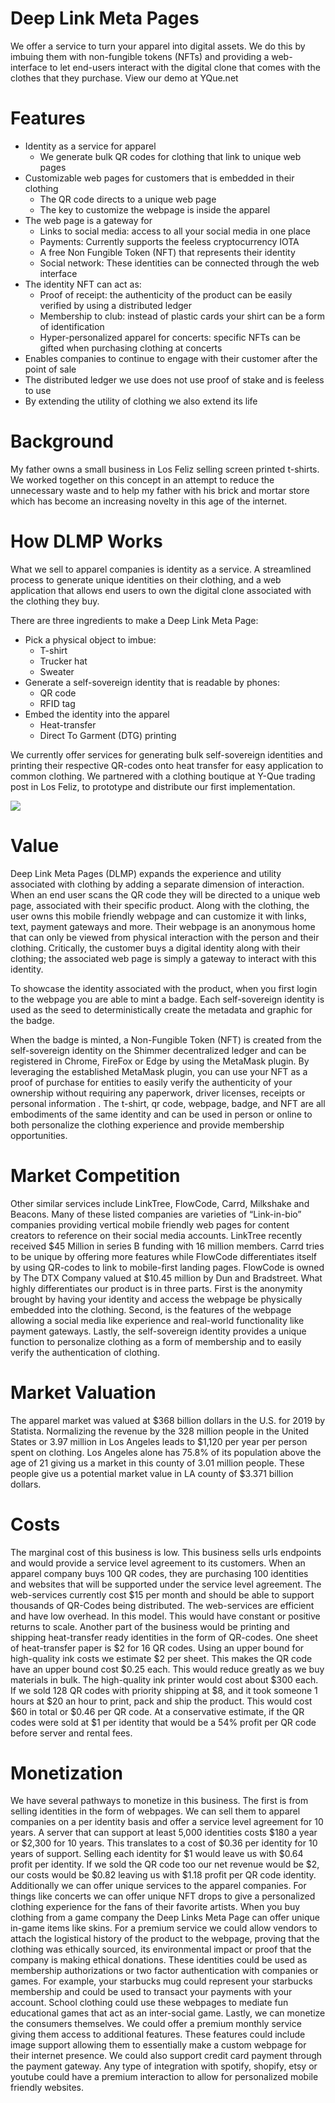 
# Deep Link Meta Pages
We offer a service to turn your apparel into digital assets. We do this by imbuing them with non-fungible tokens (NFTs) and providing a web-interface to let end-users interact with the digital clone that comes with the clothes that they purchase. View our demo at YQue.net

# Features
 - Identity as a service for apparel
   - We generate bulk QR codes for clothing that link to unique web pages
 - Customizable web pages for customers that is embedded in their clothing
   - The QR code directs to a unique web page
   - The key to customize the webpage is inside the apparel
 - The web page is a gateway for
   - Links to social media: access to all your social media in one place
   - Payments: Currently supports the feeless cryptocurrency IOTA
   - A free Non Fungible Token (NFT) that represents their identity
   - Social network: These identities can be connected through the web interface
 - The identity NFT can act as:
   - Proof of receipt: the authenticity of the product can be easily verified by using  a distributed ledger
   - Membership to club: instead of plastic cards your shirt can be a form of identification
   - Hyper-personalized apparel for concerts: specific NFTs can be gifted when purchasing clothing at concerts
 - Enables companies to continue to engage with their customer after the point of sale
 - The distributed ledger we use does not use proof of stake and is feeless to use
 - By extending the utility of clothing we also extend its life

# Background
My father owns a small business in Los Feliz selling screen printed t-shirts. We worked together on this concept in an attempt to reduce the unnecessary waste and to help my father with his brick and mortar store which has become an increasing novelty in this age of the internet.

# How DLMP Works
What we sell to apparel companies is identity as a service. A streamlined process to generate unique identities on their clothing, and a web application that allows end users to own the digital clone associated with the clothing they buy. 

There are three ingredients to make a Deep Link Meta Page:
 - Pick a physical object to imbue:
   - T-shirt
   - Trucker hat
   - Sweater
 - Generate a self-sovereign identity that is readable by phones:
   - QR code
   - RFID tag
 - Embed the identity into the apparel
   - Heat-transfer
   - Direct To Garment (DTG) printing

We currently offer services for generating bulk self-sovereign identities and printing their respective QR-codes onto heat transfer for easy application to common clothing. We partnered with a clothing boutique at Y-Que trading post in Los Feliz, to prototype and distribute our first implementation.

![](https://github.com/Tsangares/DLMP/blob/master/static/img/dlmp_example.jpg)

# Value
Deep Link Meta Pages (DLMP) expands the experience and utility associated with clothing by adding a separate dimension of interaction. When an end user scans the QR code they will be directed to a unique web page, associated with their specific product. Along with the clothing, the user owns this mobile friendly webpage and can customize it with links, text, payment gateways and more.   Their webpage is an anonymous home that can only be viewed from physical interaction with the person and their clothing.  Critically, the customer buys a digital identity along with their clothing; the associated web page is simply a gateway to interact with this identity.
    
To showcase the identity associated with the product, when you first login to the webpage you are able to mint a badge. Each self-sovereign identity is used as the seed to deterministically create the metadata and graphic for the badge.

When the badge is minted, a Non-Fungible Token (NFT) is created from the self-sovereign identity on the Shimmer decentralized ledger and can be registered in Chrome, FireFox or Edge by using the MetaMask plugin. By leveraging the established MetaMask plugin, you can use your NFT as a proof of purchase for entities to easily verify the authenticity of your ownership without requiring any paperwork, driver licenses, receipts or personal information . The t-shirt, qr code, webpage, badge, and NFT are all embodiments of the same identity and can be used in person or online to both personalize the clothing experience and provide membership opportunities. 


# Market Competition
Other similar services include LinkTree, FlowCode, Carrd, Milkshake and Beacons. Many of these listed companies are varieties of “Link-in-bio” companies providing vertical mobile friendly web pages for content creators to reference on their social media accounts. LinkTree recently received $45 Million in series B funding with 16 million members. Carrd tries to be unique by offering more features while FlowCode differentiates itself by using QR-codes to link to mobile-first landing pages. FlowCode is owned by The DTX Company valued at $10.45 million by Dun and Bradstreet.
What highly differentiates our product is in three parts. First is the anonymity brought by having your identity and access the webpage be physically embedded into the clothing. Second, is the features of the webpage allowing a social media like experience and real-world functionality like payment gateways. Lastly, the self-sovereign identity provides a unique function to personalize clothing as a form of membership and to easily verify the authentication of clothing. 

# Market Valuation
The apparel market was valued at $368 billion dollars in the U.S. for 2019 by Statista. Normalizing the revenue by the 328 million people in the United States or 3.97 million in Los Angeles leads to $1,120 per year per person spent on clothing. Los Angeles alone has 75.8% of its population above the age of 21 giving us a market in this county of 3.01 million people. These people give us a potential market value in LA county of $3.371 billion dollars. 

# Costs
The marginal cost of this business is low. This business sells urls endpoints and would provide a service level agreement to its customers. When an apparel company buys 100 QR codes, they are purchasing 100 identities and websites that will be supported under the service level agreement. The web-services currently cost $15 per month and should be able to support thousands of QR-Codes being distributed. The web-services are efficient and have low overhead. In this model. This would have constant or positive returns to scale.
Another part of the business would be printing and shipping heat-transfer ready identities in the form of QR-codes. One sheet of heat-transfer paper is $2 for 16 QR codes. Using an upper bound for high-quality ink costs we estimate $2 per sheet. This makes the QR code have an upper bound cost $0.25 each. This would reduce greatly as we buy materials in bulk. The high-quality ink printer would cost about $300 each. If we sold 128 QR codes with priority shipping at $8, and it took someone 1 hours at $20 an hour to print, pack and ship the product. This would cost $60 in total or $0.46 per QR code. At a conservative estimate, if the QR codes were sold at $1 per identity that would be a 54% profit per QR code before server and rental fees. 

# Monetization
We have several pathways to monetize in this business. The first is from selling identities in the form of webpages. We can sell them to apparel companies on a per identity basis and offer a service level agreement for 10 years. A server that can support at least 5,000 identities costs $180 a year or $2,300 for 10 years. This translates to a cost of $0.36 per identity for 10 years of support. Selling each identity for $1 would leave us with $0.64 profit per identity. If we sold the QR code too our net revenue would be $2, our costs would be $0.82 leaving us with $1.18 profit per QR code identity.
Additionally we can offer unique services to the apparel companies. For things like concerts we can offer unique NFT drops to give a personalized clothing experience for the fans of their favorite artists. When you buy clothing from a game company the Deep Links Meta Page can offer unique in-game items like skins. For a premium service we could allow vendors to attach the logistical history of the product to the webpage, proving that the clothing was ethically sourced, its environmental impact or proof that the company is making ethical donations. These identities could be used as membership authorizations or two factor authentication with companies or games. For example, your starbucks mug could represent your starbucks membership and could be used to transact your payments with your account. School clothing could use these webpages to mediate fun educational games that act as an inter-social game. 
Lastly, we can monetize the consumers themselves. We could offer a premium monthly service giving them access to additional features. These features could include image support allowing them to essentially make a custom webpage for their internet presence. We could also support credit card payment through the payment gateway. Any type of integration with spotify, shopify, etsy or youtube could have a premium interaction to allow for personalized mobile friendly websites. 

